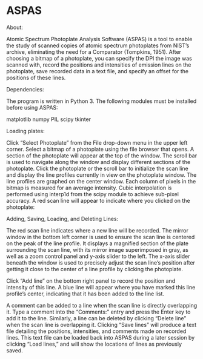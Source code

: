 # ASPAS

About:

Atomic Spectrum Photoplate Analysis Software (ASPAS) is a tool to enable the study of scanned
copies of atomic spectrum photoplates from NIST’s archive, eliminating the need for a Comparator
(Tompkins, 1951). After choosing a bitmap of a photoplate, you can specify the DPI the image
was scanned with, record the positions and intensities of emission lines on the photoplate, save
recorded data in a text file, and specify an offset for the positions of these lines.

Dependencies:

The program is written in Python 3. The following modules must be installed before using ASPAS:

 matplotlib
 numpy
 PIL
 scipy
 tkinter

Loading plates:

Click “Select Photoplate” from the File drop-down menu in the upper left corner.
Select a bitmap of a photoplate using the file browser that opens. A section of the photoplate will
appear at the top of the window. The scroll bar is used to navigate along the window and display
different sections of the photoplate. Click the photoplate or the scroll bar to initialize the scan
line and display the line profiles currently in view on the photoplate window. The line profiles are
graphed on the center window. Each column of pixels in the bitmap is measured for an average
intensity. Cubic interpolation is performed using interp1d from the scipy module to achieve
sub-pixel accuracy. A red scan line will appear to indicate where you clicked on the photoplate:

Adding, Saving, Loading, and Deleting Lines:

The red scan line indicates where a new line will be recorded. The mirror window in the bottom
left corner is used to ensure the scan line is centered on the peak of the line profile. It displays
a magnified section of the plate surrounding the scan line, with its mirror image superimposed in
gray, as well as a zoom control panel and y-axis slider to the left. The x-axis slider beneath the
window is used to precisely adjust the scan line’s position after getting it close to the center of a
line profile by clicking the photoplate.

Click “Add line” on the bottom right panel to record the position and intensity of this line. A
blue line will appear where you have marked this line profile’s center, indicating that it has been
added to the line list.

A comment can be added to a line when the scan line is directly overlapping it. Type a comment
into the “Comments:” entry and press the Enter key to add it to the line. Similarly, a line can be
deleted by clicking “Delete line” when the scan line is overlapping it. Clicking “Save lines” will
produce a text file detailing the positions, intensities, and comments made on recorded lines. This
text file can be loaded back into ASPAS during a later session by clicking “Load lines,” and will
show the locations of lines as previously saved.
